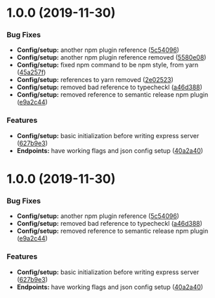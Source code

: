 # 1.0.0 (2019-11-30)

### Bug Fixes

- **Config/setup:** another npm plugin reference ([5c54096](https://github.com/3ZsForInsomnia/flagger/commit/5c54096cf3e22907f1ae47a93b366faa3182071f))
- **Config/setup:** another npm plugin reference removed ([5580e08](https://github.com/3ZsForInsomnia/flagger/commit/5580e0867377efc2012ecd399f3a68440156ceca))
- **Config/setup:** fixed npm command to be npm style, from yarn ([45a257f](https://github.com/3ZsForInsomnia/flagger/commit/45a257ff71dc1395d40fac364fc2933fe733ff41))
- **Config/setup:** references to yarn removed ([2e02523](https://github.com/3ZsForInsomnia/flagger/commit/2e02523f118619c59566c36fc3ef66af264156ba))
- **Config/setup:** removed bad reference to typecheckl ([a46d388](https://github.com/3ZsForInsomnia/flagger/commit/a46d388dc672fbebf88bd836ca12ecb14636ff8b))
- **Config/setup:** removed reference to semantic release npm plugin ([e9a2c44](https://github.com/3ZsForInsomnia/flagger/commit/e9a2c449eccdb7d840d920f8761a0e9105bdb1f5))

### Features

- **Config/setup:** basic initialization before writing express server ([627b9e3](https://github.com/3ZsForInsomnia/flagger/commit/627b9e3c61f5851f64507f06adfb6845a9e2faf1))
- **Endpoints:** have working flags and json config setup ([40a2a40](https://github.com/3ZsForInsomnia/flagger/commit/40a2a4049dedd1abf7cec9225b779705d900d85e))

# 1.0.0 (2019-11-30)

### Bug Fixes

- **Config/setup:** another npm plugin reference ([5c54096](https://github.com/3ZsForInsomnia/flagger/commit/5c54096cf3e22907f1ae47a93b366faa3182071f))
- **Config/setup:** removed bad reference to typecheckl ([a46d388](https://github.com/3ZsForInsomnia/flagger/commit/a46d388dc672fbebf88bd836ca12ecb14636ff8b))
- **Config/setup:** removed reference to semantic release npm plugin ([e9a2c44](https://github.com/3ZsForInsomnia/flagger/commit/e9a2c449eccdb7d840d920f8761a0e9105bdb1f5))

### Features

- **Config/setup:** basic initialization before writing express server ([627b9e3](https://github.com/3ZsForInsomnia/flagger/commit/627b9e3c61f5851f64507f06adfb6845a9e2faf1))
- **Endpoints:** have working flags and json config setup ([40a2a40](https://github.com/3ZsForInsomnia/flagger/commit/40a2a4049dedd1abf7cec9225b779705d900d85e))
